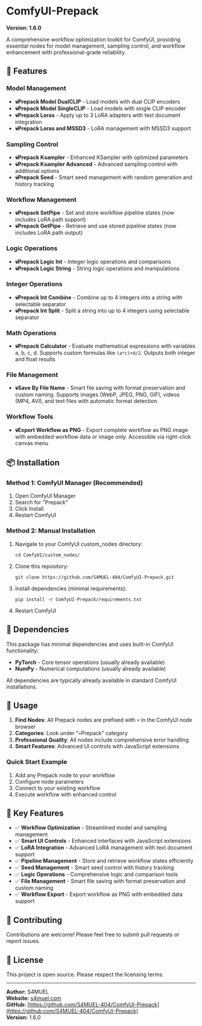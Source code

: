# ComfyUI-Prepack

**Version: 1.6.0**

A comprehensive workflow optimization toolkit for ComfyUI, providing essential nodes for model management, sampling control, and workflow enhancement with professional-grade reliability.

## 🚀 Features

### Model Management
- **💀Prepack Model DualCLIP** - Load models with dual CLIP encoders
- **💀Prepack Model SingleCLIP** - Load models with single CLIP encoder
- **💀Prepack Loras** - Apply up to 3 LoRA adapters with text document integration
- **💀Prepack Loras and MSSD3** - LoRA management with MSSD3 support

### Sampling Control
- **💀Prepack Ksampler** - Enhanced KSampler with optimized parameters
- **💀Prepack Ksampler Advanced** - Advanced sampling control with additional options
- **💀Prepack Seed** - Smart seed management with random generation and history tracking

### Workflow Management
- **💀Prepack SetPipe** - Set and store workflow pipeline states (now includes LoRA path support)
- **💀Prepack GetPipe** - Retrieve and use stored pipeline states (now includes LoRA path output)

### Logic Operations
- **💀Prepack Logic Int** - Integer logic operations and comparisons
- **💀Prepack Logic String** - String logic operations and manipulations

### Integer Operations
- **💀Prepack Int Combine** - Combine up to 4 integers into a string with selectable separator
- **💀Prepack Int Split** - Split a string into up to 4 integers using selectable separator

### Math Operations
- **💀Prepack Calculator** - Evaluate mathematical expressions with variables a, b, c, d. Supports custom formulas like `(a*c)+d/2`. Outputs both integer and float results

### File Management
- **💀Save By File Name** - Smart file saving with format preservation and custom naming. Supports images (WebP, JPEG, PNG, GIF), videos (MP4, AVI), and text files with automatic format detection

### Workflow Tools
- **💀Export Workflow as PNG** - Export complete workflow as PNG image with embedded workflow data or image only. Accessible via right-click canvas menu

## 📦 Installation

### Method 1: ComfyUI Manager (Recommended)
1. Open ComfyUI Manager
2. Search for "Prepack"
3. Click Install
4. Restart ComfyUI

### Method 2: Manual Installation
1. Navigate to your ComfyUI custom_nodes directory:
   ```
   cd ComfyUI/custom_nodes/
   ```
2. Clone this repository:
   ```
   git clone https://github.com/S4MUEL-404/ComfyUI-Prepack.git
   ```
3. Install dependencies (minimal requirements):
   ```
   pip install -r ComfyUI-Prepack/requirements.txt
   ```
4. Restart ComfyUI

## 🔧 Dependencies

This package has minimal dependencies and uses built-in ComfyUI functionality:
- **PyTorch** - Core tensor operations (usually already available)
- **NumPy** - Numerical computations (usually already available)

All dependencies are typically already available in standard ComfyUI installations.

## 📖 Usage

1. **Find Nodes**: All Prepack nodes are prefixed with 💀 in the ComfyUI node browser
2. **Categories**: Look under "💀Prepack" category
3. **Professional Quality**: All nodes include comprehensive error handling
4. **Smart Features**: Advanced UI controls with JavaScript extensions

### Quick Start Example
1. Add any Prepack node to your workflow
2. Configure node parameters
3. Connect to your existing workflow
4. Execute workflow with enhanced control

## 🎯 Key Features

- ✅ **Workflow Optimization** - Streamlined model and sampling management
- ✅ **Smart UI Controls** - Enhanced interfaces with JavaScript extensions
- ✅ **LoRA Integration** - Advanced LoRA management with text document support
- ✅ **Pipeline Management** - Store and retrieve workflow states efficiently
- ✅ **Seed Management** - Smart seed control with history tracking
- ✅ **Logic Operations** - Comprehensive logic and comparison tools
- ✅ **File Management** - Smart file saving with format preservation and custom naming
- ✅ **Workflow Export** - Export workflow as PNG with embedded data support

## 🤝 Contributing

Contributions are welcome! Please feel free to submit pull requests or report issues.

## 📜 License

This project is open source. Please respect the licensing terms.

---

**Author:** S4MUEL  
**Website:** [s4muel.com](https://s4muel.com)  
**GitHub:** [https://github.com/S4MUEL-404/ComfyUI-Prepack](https://github.com/S4MUEL-404/ComfyUI-Prepack)  
**Version:** 1.6.0
